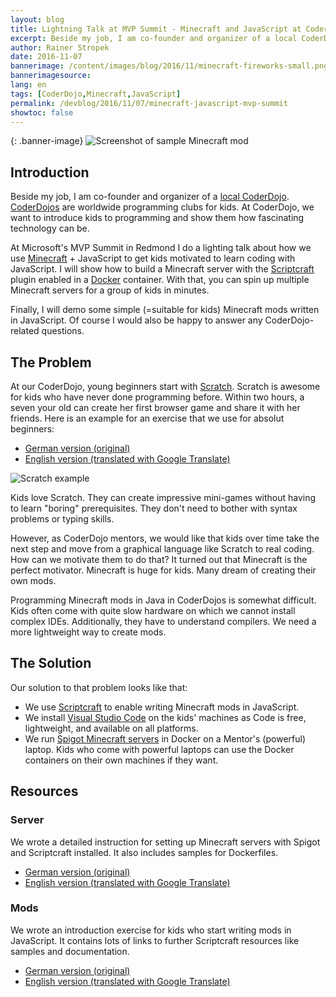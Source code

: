 ```yaml
---
layout: blog
title: Lightning Talk at MVP Summit - Minecraft and JavaScript at CoderDojo
excerpt: Beside my job, I am co-founder and organizer of a local CoderDojo. CoderDojos are programming clubs for kids. At CoderDojo, we want to introduce kids to programming and show them how fascinating technology can be. At Microsoft's MVP Summit in Redmond I do a lighting talk about how we use Minecraft + JavaScript to get kids motivated to learn coding with JavaScript. In this blog article I share links for attendees who want to reproduce my demos. 
author: Rainer Stropek
date: 2016-11-07
bannerimage: /content/images/blog/2016/11/minecraft-fireworks-small.png
bannerimagesource: 
lang: en
tags: [CoderDojo,Minecraft,JavaScript]
permalink: /devblog/2016/11/07/minecraft-javascript-mvp-summit
showtoc: false
---
```


{: .banner-image}
![Screenshot of sample Minecraft mod]({{site.baseurl}}/content/images/blog/2016/11/minecraft-fireworks.png)


## Introduction

Beside my job, I am co-founder and organizer of a [local CoderDojo](http://coderdojo-linz.github.io/). [CoderDojos](https://coderdojo.com/) are worldwide programming clubs for kids. At CoderDojo, we want to introduce kids to programming and show them how fascinating technology can be.

At Microsoft's MVP Summit in Redmond I do a lighting talk about how we use [Minecraft](https://minecraft.net/) + JavaScript to get kids motivated to learn coding with JavaScript. I will show how to build a Minecraft server with the [Scriptcraft](http://scriptcraftjs.org/) plugin enabled in a [Docker](https://www.docker.com/) container. With that, you can spin up multiple Minecraft servers for a group of kids in minutes.

Finally, I will demo some simple (=suitable for kids) Minecraft mods written in JavaScript. Of course I would also be happy to answer any CoderDojo-related questions.


## The Problem

At our CoderDojo, young beginners start with [Scratch](https://scratch.mit.edu/). Scratch is awesome for kids who have never done programming before. Within two hours, a seven your old can create her first browser game and share it with her friends. Here is an example for an exercise that we use for absolut beginners:

* [German version (original)](http://coderdojo-linz.github.io/trainingsanleitungen/scratch/scratch-fang-mich.html)
* [English version (translated with Google Translate)](https://translate.google.com/translate?sl=de&tl=en&js=y&prev=_t&hl=de&ie=UTF-8&u=http%3A%2F%2Fcoderdojo-linz.github.io%2Ftrainingsanleitungen%2Fscratch%2Fscratch-fang-mich.html&edit-text=) 

![Scratch example]({{site.baseurl}}/content/images/blog/2016/11/touch-fish.png)

Kids love Scratch. They can create impressive mini-games without having to learn "boring" prerequisites. They don't need to bother with syntax problems or typing skills.

However, as CoderDojo mentors, we would like that kids over time take the next step and move from a graphical language like Scratch to real coding. How can we motivate them to do that? It turned out that Minecraft is the perfect motivator. Minecraft is huge for kids. Many dream of creating their own mods.

Programming Minecraft mods in Java in CoderDojos is somewhat difficult. Kids often come with quite slow hardware on which we cannot install complex IDEs. Additionally, they have to understand compilers. We need a more lightweight way to create mods.


## The Solution

Our solution to that problem looks like that:

* We use [Scriptcraft](http://scriptcraftjs.org/) to enable writing Minecraft mods in JavaScript.
* We install [Visual Studio Code](https://code.visualstudio.com/) on the kids' machines as Code is free, lightweight, and available on all platforms.
* We run [Spigot Minecraft servers](https://www.spigotmc.org/wiki/about-spigot/) in Docker on a Mentor's (powerful) laptop. Kids who come with powerful laptops can use the Docker containers on their own machines if they want.


## Resources

### Server

We wrote a detailed instruction for setting up Minecraft servers with Spigot and Scriptcraft installed. It also includes samples for Dockerfiles.

* [German version (original)](http://coderdojo-linz.github.io/trainingsanleitungen/minecraft-plugins/07_spigot_scriptcraft_docker.html)
* [English version (translated with Google Translate)](https://translate.google.com/translate?sl=de&tl=en&js=y&prev=_t&hl=de&ie=UTF-8&u=http%3A%2F%2Fcoderdojo-linz.github.io%2Ftrainingsanleitungen%2Fminecraft-plugins%2F07_spigot_scriptcraft_docker.html&edit-text=) 

### Mods

We wrote an introduction exercise for kids who start writing mods in JavaScript. It contains lots of links to further Scriptcraft resources like samples and documentation.

* [German version (original)](http://coderdojo-linz.github.io/trainingsanleitungen/minecraft-plugins/08_scriptcraft_basics.html)
* [English version (translated with Google Translate)](https://translate.google.com/translate?sl=de&tl=en&js=y&prev=_t&hl=de&ie=UTF-8&u=http%3A%2F%2Fcoderdojo-linz.github.io%2Ftrainingsanleitungen%2Fminecraft-plugins%2F08_scriptcraft_basics.html&edit-text=) 
